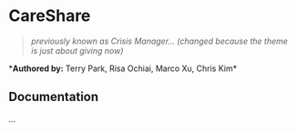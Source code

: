 # CareShare

> _previously known as Crisis Manager... (changed because the theme is just about giving now)_

***Authored by:** Terry Park, Risa Ochiai, Marco Xu, Chris Kim\*

## Documentation

...
